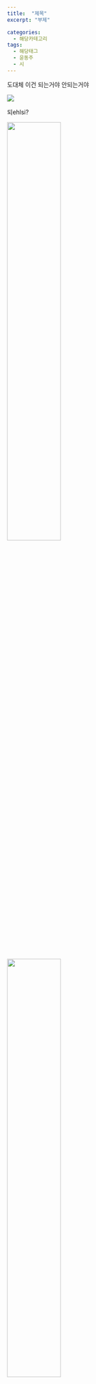 ```yaml
---
title:  "제목"
excerpt: "부제"

categories:
  - 해당카테고리
tags:
  - 해당태그
  - 윤동주
  - 시
---
```

도대체 이건 되는거야 안되는거야



![](/_post/3.jpg)


되ehlsi?

<img src="_post/3.jpg" width="50%" height="50%">


<img src="_post/100.png" width="50%" height="50%">

되냐?
